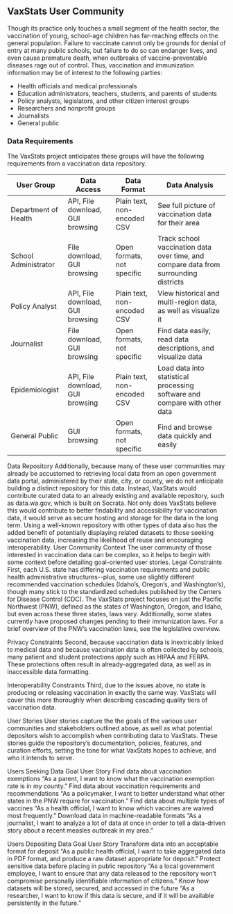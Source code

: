 ## VaxStats User Community
Though its practice only touches a small segment of the health sector, the vaccination of young, school-age children has far-reaching effects on the general population. Failure to vaccinate cannot only be grounds for denial of entry at many public schools, but failure to do so can endanger lives, and even cause premature death, when outbreaks of vaccine-preventable diseases rage out of control. Thus, vaccination and immunization information may be of interest to the following parties:
- Health officials and medical professionals
- Education administrators, teachers, students, and parents of students
- Policy analysts, legislators, and other citizen interest groups
- Researchers and nonprofit groups 
- Journalists
- General public

### Data Requirements
The VaxStats project anticipates these groups will have the following requirements from a vaccination data repository. 

| **User Group** | **Data Access** | **Data Format** | **Data Analysis** |
| --- | --- | --- | --- |
| Department of Health | API, File download, GUI browsing | Plain text, non-encoded CSV |See full picture of vaccination data for their area |
| School Administrator | File download, GUI browsing | Open formats, not specific | Track school vaccination data over time, and compare data from surrounding districts |
| Policy Analyst | API, File download, GUI browsing | Plain text, non-encoded CSV | View historical and multi-region data, as well as visualize it |
| Journalist | File download, GUI browsing | Open formats, not specific | Find data easily, read data descriptions, and visualize data |
| Epidemiologist | API, File download, GUI browsing | Plain text, non-encoded CSV | Load data into statistical processing software and compare with other data |
| General Public | GUI browsing | Open formats, not specific | Find and browse data quickly and easily |

Data Repository
Additionally, because many of these user communities may already be accustomed to retrieving local data from an open government data portal, administered by their state, city, or county, we do not anticipate building a distinct repository for this data. Instead, VaxStats would contribute curated data to an already existing and available repository, such as data.wa.gov, which is built on Socrata. Not only does VaxStats believe this would contribute to better findability and accessibility for vaccination data, it would serve as secure hosting and storage for the data in the long term. Using a well-known repository with other types of data also has the added benefit of potentially displaying related datasets to those seeking vaccination data, increasing the likelihood of reuse and encouraging interoperability. 
User Community Context 
The user community of those interested in vaccination data can be complex, so it helps to begin with some context before detailing goal-oriented user stories. 
Legal Constraints
First, each U.S. state has differing vaccination requirements and public health administrative structures--plus, some use slightly different recommended vaccination schedules (Idaho’s, Oregon’s, and Washington’s), though many stick to the standardized schedules published by the Centers for Disease Control (CDC). The VaxStats project focuses on just the Pacific Northwest (PNW), defined as the states of Washington, Oregon, and Idaho, but even across these three states, laws vary. Additionally, some states currently have proposed changes pending to their immunization laws. For a brief overview of the PNW’s vaccination laws, see the legislative overview. 

Privacy Constraints
Second, because vaccination data is inextricably linked to medical data and because vaccination data is often collected by schools, many patient and student protections apply such as HIPAA and FERPA. These protections often result in already-aggregated data, as well as in inaccessible data formatting.

Interoperability Constraints
Third, due to the issues above, no state is producing or releasing vaccination in exactly the same way. VaxStats will cover this more thoroughly when describing cascading quality tiers of vaccination data. 

User Stories
User stories capture the the goals of the various user communities and stakeholders outlined above, as well as what potential depositors wish to accomplish when contributing data to VaxStats. These stories guide the repository’s documentation, policies, features, and curation efforts, setting the tone for what VaxStats hopes to achieve, and who it intends to serve. 

Users Seeking Data
Goal
User Story
Find data about vaccination exemptions 
“As a parent, I want to know what the vaccination exemption rate is in my county.”
Find data about vaccination requirements and recommendations
“As a policymaker, I want to better understand what other states in the PNW require for vaccination.”
Find data about multiple types of vaccines
“As a health official, I want to know which vaccines are waived most frequently.”
Download data in machine-readable formats
“As a journalist, I want to analyze a lot of data at once in order to tell a data-driven story about a recent measles outbreak in my area.”


Users Depositing Data
Goal
User Story
Transform data into an acceptable format for deposit
“As a public health official, I want to take aggregated data in PDF format, and produce a raw dataset appropriate for deposit.”
Protect sensitive data before placing in public repository
“As a local government employee, I want to ensure that any data released to the repository won’t compromise personally identifiable information of citizens.”
Know how datasets will be stored, secured, and accessed in the future
“As a researcher, I want to know if this data is secure, and if it will be available persistently in the future.”

